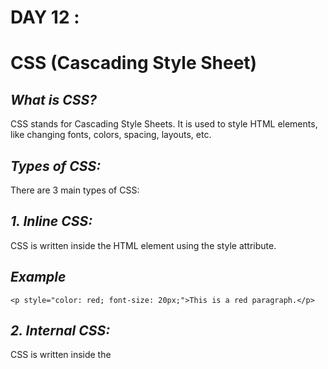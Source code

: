 # DAY 12 : 

# CSS (Cascading Style Sheet)

## **_What is CSS?_**
CSS stands for Cascading Style Sheets. It is used to style HTML elements, like changing fonts, colors, spacing, layouts, etc.

## **_Types of CSS:_**
There are 3 main types of CSS:

## **_1. Inline CSS:_**
CSS is written inside the HTML element using the style attribute.
## **_Example_**
    <p style="color: red; font-size: 20px;">This is a red paragraph.</p>

## **_2. Internal CSS:_**
CSS is written inside the <style> tag in the HTML document (usually inside the <head>).
## **_Example_**
    <!DOCTYPE html>
    <html>
    <head>
      <style>
        h1 {
          color: blue;
          font-family: Arial;
        }
      </style>
    </head>
    <body>
      <h1>Hello World</h1>
    </body>
    </html>

## **_3. External CSS_**
CSS is written in a separate .css file, and linked using <link> tag.

#### **_HTML (index.html)_**
    <!DOCTYPE html>
    <html>
    <head>
      <link rel="stylesheet" href="style.css">
    </head>
    <body>
      <h1>Hello World</h1>
    </body>
</html>

#### **_CSS (style.css)_**
    h1 {
      color: green;
      text-align: center;
    }

